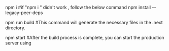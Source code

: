 
npm i 
#if "npm i " didn't work  , follow the below command
npm install --legacy-peer-deps

npm run build
#This command will generate the necessary files in the .next directory.

npm start
#After the build process is complete, you can start the production server using
